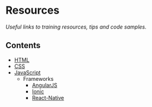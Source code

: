 # Resources

*Useful links to training resources, tips and code samples.*

## Contents

- [HTML](HTML/README.md)
- [CSS](CSS/README.md)
- [JavaScript](JavaScript.md)
  - Frameworks
    - [AngularJS](JavaScript/Frameworks/AngularJS.md)
    - [Ionic](JavaScript/Frameworks/Ionic.md)
    - [React-Native](JavaScript/Frameworks/ReactNative.md)
